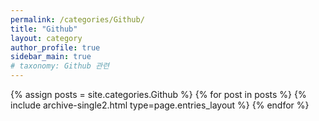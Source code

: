 ```yaml
---
permalink: /categories/Github/
title: "Github"
layout: category
author_profile: true
sidebar_main: true
# taxonomy: Github 관련
---
```

{% assign posts = site.categories.Github %}
{% for post in posts %} {% include archive-single2.html type=page.entries_layout %} {% endfor %}